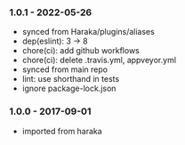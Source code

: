 
### 1.0.1 - 2022-05-26

- synced from Haraka/plugins/aliases
- dep(eslint): 3 -> 8
- chore(ci): add github workflows
- chore(ci): delete .travis.yml, appveyor.yml
- synced from main repo
- lint: use shorthand in tests
- ignore package-lock.json


### 1.0.0 - 2017-09-01

- imported from haraka
